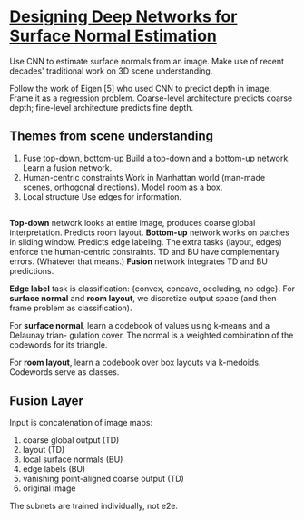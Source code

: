 # [Designing Deep Networks for Surface Normal Estimation](https://arxiv.org/abs/1411.4958)

Use CNN to estimate surface normals from an image. Make use of recent decades' traditional work on 3D scene understanding.

Follow the work of Eigen [5] who used CNN to predict depth in image. Frame it as a regression problem. Coarse-level architecture predicts coarse depth; fine-level architecture predicts fine depth.

## Themes from scene understanding

1. Fuse top-down, bottom-up
Build a top-down and a bottom-up network. Learn a fusion network.
2. Human-centric constraints
Work in Manhattan world (man-made scenes, orthogonal directions). Model room as a box.
3. Local structure
Use edges for information.

## 

**Top-down** network looks at entire image, produces coarse global interpretation. Predicts room layout.
**Bottom-up** network works on patches in sliding window. Predicts edge labeling.
The extra tasks (layout, edges) enforce the human-centric constraints.
TD and BU have complementary errors. (Whatever that means.)
**Fusion** network integrates TD and BU predictions.

**Edge label** task is classification: {convex, concave, occluding, no edge}.
For **surface normal** and **room layout**, we discretize output space (and then frame problem as classification).

For **surface normal**, learn a codebook of values using k-means and a Delaunay trian-
gulation cover. The normal is a weighted combination of the codewords for its triangle.

For **room layout**, learn a codebook over box layouts via k-medoids. Codewords serve as classes.

## Fusion Layer

Input is concatenation of image maps:

1. coarse global output (TD)
2. layout (TD)
3. local surface normals (BU)
4. edge labels (BU)
5. vanishing point-aligned coarse output (TD)
6. original image

The subnets are trained individually, not e2e.
<!--stackedit_data:
eyJoaXN0b3J5IjpbLTM4Mzk5NjY2Nl19
-->